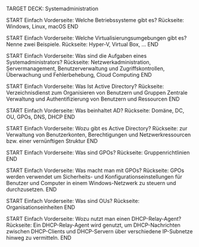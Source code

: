 TARGET DECK: Systemadministration

START
Einfach 
Vorderseite: Welche Betriebssysteme gibt es?
Rückseite: Windows, Linux, macOS
END

START
Einfach 
Vorderseite: Welche Virtualisierungsumgebungen gibt es? Nenne zwei Beispiele.
Rückseite: Hyper-V, Virtual Box, ...
END

START
Einfach 
Vorderseite: Was sind die Aufgaben eines Systemadministrators?
Rückseite: Netzwerkadministration, Servermanagement, Benutzerverwaltung und Zugriffskontrollen, Überwachung und Fehlerbehebung, Cloud Computing
END

START
Einfach 
Vorderseite: Was Ist Active Directory?
Rückseite: Verzeichnisdienst zum Organisieren von Benutzern und Gruppen
Zentrale Verwaltung und Authentifizierung von Benutzern und Ressourcen
END

START
Einfach 
Vorderseite: Was beinhaltet AD?
Rückseite: Domäne, DC, OU, GPOs, DNS, DHCP
END

START
Einfach 
Vorderseite: Wozu gibt es Active Directory?
Rückseite: zur Verwaltung von Benutzerkonten, Berechtigungen und Netzwerkressourcen bzw. einer vernünftigen Struktur
END

START
Einfach 
Vorderseite: Was sind GPOs?
Rückseite:  Gruppenrichtlinien
END

START
Einfach 
Vorderseite: Was macht man mit GPOs?
Rückseite: GPOs werden verwendet um Sicherheits- und Konfigurationseinstellungen für Benutzer und Computer in einem Windows-Netzwerk zu steuern und durchzusetzen.
END

START
Einfach 
Vorderseite: Was sind OUs?
Rückseite: Organisationseinheiten
END

START
Einfach 
Vorderseite: Wozu nutzt man einen DHCP-Relay-Agent?
Rückseite: Ein DHCP-Relay-Agent wird genutzt, um DHCP-Nachrichten zwischen DHCP-Clients und DHCP-Servern über verschiedene IP-Subnetze hinweg zu vermitteln.
END
